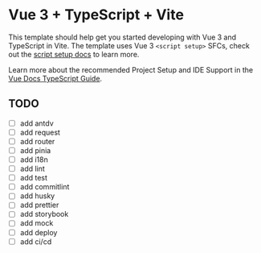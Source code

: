 # Vue 3 + TypeScript + Vite

This template should help get you started developing with Vue 3 and TypeScript in Vite. The template uses Vue 3 `<script setup>` SFCs, check out the [script setup docs](https://v3.vuejs.org/api/sfc-script-setup.html#sfc-script-setup) to learn more.

Learn more about the recommended Project Setup and IDE Support in the [Vue Docs TypeScript Guide](https://vuejs.org/guide/typescript/overview.html#project-setup).

## TODO

- [ ] add antdv
- [ ] add request
- [ ] add router
- [ ] add pinia
- [ ] add i18n
- [ ] add lint
- [ ] add test
- [ ] add commitlint
- [ ] add husky
- [ ] add prettier
- [ ] add storybook
- [ ] add mock
- [ ] add deploy
- [ ] add ci/cd
